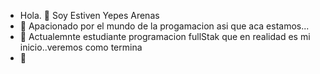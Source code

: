 -  Hola. 👋 Soy Estiven Yepes Arenas
- 👀 Apacionado por el mundo de la progamacion asi que aca estamos...
- 🌱 Actualemnte  estudiante programacion fullStak que en realidad es mi inicio..veremos como termina 
- 💞️ 


<!---
StivenYepesArenas/StivenYepesArenas is a ✨ special ✨ repository because its `README.md` (this file) appears on your GitHub profile.
You can click the Preview link to take a look at your changes.
--->
